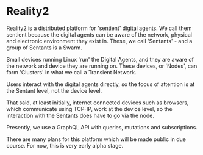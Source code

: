# Reality2

Reality2 is a distributed platform for 'sentient' digital agents.  We call them sentient because the digital agents can be aware of the network, physical and electronic environment they exist in.  These, we call 'Sentants' - and a group of Sentants is a Swarm.

Small devices running Linux 'run' the Digital Agents, and they are aware of the network and device they are running on.  These devices, or 'Nodes', can form 'Clusters' in what we call a Transient Network.

Users interact with the digital agents directly, so the focus of attention is at the Sentant level, not the device level.

That said, at least initially, internet connected devices such as browsers, which communicate using TCP-IP, work at the device level, so the interaction with the Sentants does have to go via the node.

Presently, we use a GraphQL API with queries, mutations and subscriptions.

There are many plans for this platform which will be made public in due course.  For now, this is very early alpha stage.
